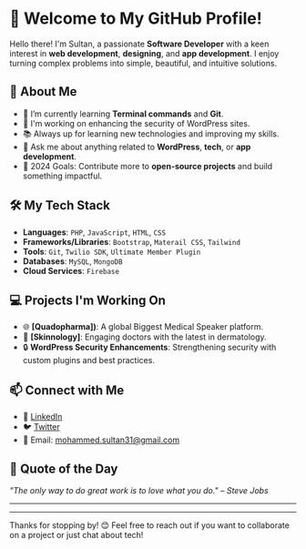 # 👋 Welcome to My GitHub Profile!

Hello there! I'm Sultan, a passionate **Software Developer** with a keen interest in **web development**, **designing**, and **app development**. I enjoy turning complex problems into simple, beautiful, and intuitive solutions.

## 🚀 About Me

- 🌱 I’m currently learning **Terminal commands** and **Git**.
- 🔧 I'm working on enhancing the security of WordPress sites.
- 📚 Always up for learning new technologies and improving my skills.
- 💬 Ask me about anything related to **WordPress**, **tech**, or **app development**.
- 🎯 2024 Goals: Contribute more to **open-source projects** and build something impactful.

## 🛠️ My Tech Stack

- **Languages**: `PHP`, `JavaScript`, `HTML`, `CSS`
- **Frameworks/Libraries**: `Bootstrap`, `Materail CSS`, `Tailwind`
- **Tools**: `Git`, `Twilio SDK`, `Ultimate Member Plugin`
- **Databases**: `MySQL`, `MongoDB`
- **Cloud Services**: `Firebase`

## 💻 Projects I'm Working On

- 🌐 **[Quadopharma])**: A global Biggest Medical Speaker platform.
- 📱 **[Skinnology]**: Engaging doctors with the latest in dermatology.
- 🔒 **WordPress Security Enhancements**: Strengthening security with custom plugins and best practices.

## 📫 Connect with Me

- 💼 [LinkedIn](https://www.linkedin.com/in/sultanmddeveloper/)
- 🐦 [Twitter](https://x.com/yourssultan)
- 📧 Email: mohammed.sultan31@gmail.com

## 💬 Quote of the Day

_"The only way to do great work is to love what you do." – Steve Jobs_

---
---

Thanks for stopping by! 😊 Feel free to reach out if you want to collaborate on a project or just chat about tech!
